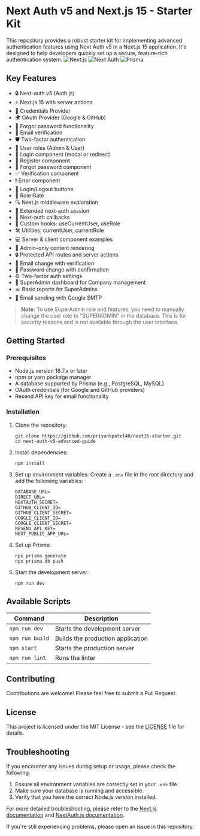 # Next Auth v5 and Next.js 15 - Starter Kit

This repository provides a robust starter kit for implementing advanced authentication features using Next Auth v5 in a Next.js 15 application. It's designed to help developers quickly set up a secure, feature-rich authentication system.
![Next.js](https://img.shields.io/badge/Next.js-000000?style=for-the-badge&logo=next.js&logoColor=white)
![Next Auth](https://img.shields.io/badge/NextAuth-000000?style=for-the-badge&logo=next.js&logoColor=white)
![Prisma](https://img.shields.io/badge/Prisma-2D3748?style=for-the-badge&logo=prisma&logoColor=white)


## Key Features

- 🔒 Next-auth v5 (Auth.js)
- ⚡ Next.js 15 with server actions
- 🔑 Credentials Provider
- 🌍 OAuth Provider (Google & GitHub)
- 🔐 Forgot password functionality
- 📨 Email verification
- 🛡️ Two-factor authentication
- 👤 User roles (Admin & User)
- 🚪 Login component (modal or redirect)
- 📝 Register component
- 🤔 Forgot password component
- ✅ Verification component
- ❗ Error component
- 🔘 Login/Logout buttons
- 🚫 Role Gate
- 🔍 Next.js middleware exploration
- 🔗 Extended next-auth session
- 🔄 Next-auth callbacks
- 🎣 Custom hooks: useCurrentUser, useRole
- 🛠️ Utilities: currentUser, currentRole
- 💻 Server & client component examples
- 👑 Admin-only content rendering
- 🔒 Protected API routes and server actions
- 📧 Email change with verification
- 🔏 Password change with confirmation
- ⚙️ Two-factor auth settings
- 🏢 SuperAdmin dashboard for Company management
- 📊 Basic reports for SuperAdmins
- 📨 Email sending with Google SMTP


> **Note:** To use SuperAdmin role and features, you need to manually change the user role to "SUPERADMIN" in the database. This is for security reasons and is not available through the user interface.

## Getting Started

### Prerequisites

- Node.js version 18.7.x or later
- npm or yarn package manager
- A database supported by Prisma (e.g., PostgreSQL, MySQL)
- OAuth credentials (for Google and GitHub providers)
- Resend API key for email functionality

### Installation

1. Clone the repository:
   ```shell
   git clone https://github.com/priyankpatel40/next15-starter.git
   cd next-auth-v5-advanced-guide
   ```

2. Install dependencies:
   ```shell
   npm install
   ```

3. Set up environment variables:
   Create a `.env` file in the root directory and add the following variables:
   ```
   DATABASE_URL=
   DIRECT_URL=
   NEXTAUTH_SECRET=
   GITHUB_CLIENT_ID=
   GITHUB_CLIENT_SECRET=
   GOOGLE_CLIENT_ID=
   GOOGLE_CLIENT_SECRET=
   RESEND_API_KEY=
   NEXT_PUBLIC_APP_URL=
   ```

4. Set up Prisma:
   ```shell
   npx prisma generate
   npx prisma db push
   ```

5. Start the development server:
   ```shell
   npm run dev
   ```

## Available Scripts

| Command | Description |
|---------|-------------|
| `npm run dev` | Starts the development server |
| `npm run build` | Builds the production application |
| `npm start` | Starts the production server |
| `npm run lint` | Runs the linter |

## Contributing

Contributions are welcome! Please feel free to submit a Pull Request.

## License

This project is licensed under the MIT License - see the [LICENSE](LICENSE) file for details.

## Troubleshooting

If you encounter any issues during setup or usage, please check the following:

1. Ensure all environment variables are correctly set in your `.env` file.
2. Make sure your database is running and accessible.
3. Verify that you have the correct Node.js version installed.

For more detailed troubleshooting, please refer to the [Next.js documentation](https://nextjs.org/docs) and [NextAuth.js documentation](https://next-auth.js.org/getting-started/introduction).

If you're still experiencing problems, please open an issue in this repository.
